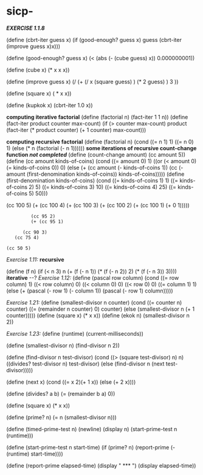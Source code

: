 # sicp-

__*EXERCISE 1.1.8*__

(define (cbrt-iter guess x)
(if (good-enough? guess x)
       guess
       (cbrt-iter (improve guess x)x)))

(define (good-enough? guess x)
  (< (abs (- (cube guess) x)) 0.000000001))

(define (cube x) (* x x x)) 

(define (improve guess x)
  (/ (+ (/ x (square guess) ) (* 2 guess) ) 3 ))

(define (square x) ( * x x))

(define (kupkok x)
  (cbrt-iter 1.0 x))



__computing iterative factorial__
(define (factorial n)
  (fact-iter 1 1 n))
(define (fact-iter product counter max-count)
  (if (> counter max-count)
      product
      (fact-iter (* product counter) (+ 1 counter) max-count)))
      
__computing recursive factorial__
(define (factorial n)
  (cond ((= n 1) 1)
        ((= n 0) 1)
        (else (* n (factorial (- n 1))))))
__some iterations of recursive count-change function *not completed*__
(define (count-change amount) (cc amount 5))
(define (cc amount kinds-of-coins)
(cond ((= amount 0) 1)
((or (< amount 0) (= kinds-of-coins 0)) 0)
(else (+ (cc amount
(- kinds-of-coins 1))
(cc (- amount
(first-denomination
kinds-of-coins))
kinds-of-coins)))))
(define (first-denomination kinds-of-coins)
(cond ((= kinds-of-coins 1) 1)
((= kinds-of-coins 2) 5)
((= kinds-of-coins 3) 10)
((= kinds-of-coins 4) 25)
((= kinds-of-coins 5) 50)))

(cc 100 5)
 (+ (cc 100 4)
    (+ (cc 100 3)
       (+ (cc 100 2)
          (+ (cc 100 1)
             (+ 0
               1)))))
             
             (cc 95 2)
             (+ (cc 95 1)
                
          (cc 90 3)
       (cc 75 4)
    
    (cc 50 5)
    
    
    
*Exercise 1.11:* 
__recursive__

(define (f n)
  (if (< n 3)
      n
      (+ (f (- n 1)) (* (f (- n 2)) 2) (* (f (- n 3)) 3))))
__iterative__
--?
*Exercise 1.12:*
(define (pascal row column)
  (cond ((= row column) 1)
        ((< row column) 0)
        ((< column 0) 0)
        ((< row 0) 0)
        ((= column 1) 1)
        (else (+ (pascal (- row 1) (- column 1)) (pascal (- row 1) column)))))
        
*Exercise 1.21:*
(define (smallest-divisor n counter)
  (cond ((= counter n) counter)
      ((= (remainder n counter) 0) counter)
      (else (smallest-divisor n (+ 1 counter)))))
(define (square x) (* x x))
(define (ekok n) (smallest-divisor n 2))
  
 
 *Exercise 1.23:*
 (define (runtime)
  (current-milliseconds))

(define (smallest-divisor n) (find-divisor n 2))

(define (find-divisor n test-divisor)
  (cond ((> (square test-divisor) n) n)
        ((divides? test-divisor n) test-divisor)
        (else (find-divisor n (next test-divisor)))))

(define (next x)
  (cond ((= x 2)(+ 1 x))
         (else (+ 2 x)))) 

(define (divides? a b) (= (remainder b a) 0))

(define (square x) (* x x))

(define (prime? n)
  (= n (smallest-divisor n)))
  
(define (timed-prime-test n)
  (newline)
  (display n)
  (start-prime-test n (runtime)))
  
(define (start-prime-test n start-time)
  (if (prime? n)
      (report-prime (- (runtime) start-time))))
      
(define (report-prime elapsed-time)
  (display " *** ")
  (display elapsed-time))

